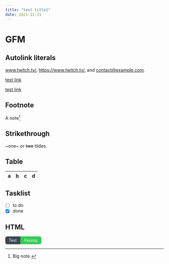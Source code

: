 ```yaml
---
title: "test title1"
date: 2021-11-21
---
```


# GFM

## Autolink literals

www.twitch.tv/, 
https://www.twitch.tv/, and contact@example.com.

[test link](https://www.twitch.tv/)

[test link](https://www.youtube.com/watch?v=OXOfQgvQDJw&ab_channel=ZeroIjuinCh.%E4%BC%8A%E9%9B%86%E9%99%A2%E3%82%BC%E3%83%AD)
## Footnote

A note[^1]

[^1]: Big note.

## Strikethrough

~one~ or ~~two~~ tildes.

## Table

| a | b  |  c |  d  |
| - | :- | -: | :-: |

## Tasklist

* [ ] to do
* [x] done

## HTML

<div style="display: flex">
<div style="color: #ffffff;background: #3E474F;font-size: 90%;padding: 0.3rem 0.7rem;border-radius: 0.4rem 0 0 0.4rem;display: flex;justify-content: center;align-items: center">
	Test
</div>
<div style="color: #ffffff;background: #33CC56;font-size: 80%;padding: 0.3rem 0.8rem;border-radius: 0 0.4rem 0.4rem 0;display: flex;justify-content: center;align-items: center">
	Passing
</div>
</div>
